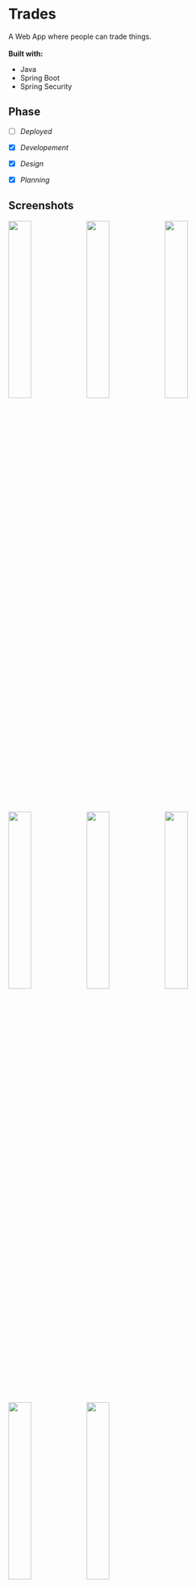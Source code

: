 # Trades
A Web App where people can trade things.
<br><br>
**Built with:**
- Java
- Spring Boot
- Spring Security

## Phase
- [ ]  _Deployed_
- [x]  _Developement_
- [x]  _Design_
- [x] _Planning_


## Screenshots
<img src="https://user-images.githubusercontent.com/104392251/208829454-1ea8db9d-04cd-4307-933b-164dd7b55be4.png" width="30%"></img> <img src="https://user-images.githubusercontent.com/104392251/208829451-35233eab-a49c-47cb-b4f3-f59840e2046a.png" width="30%"></img> <img src="https://user-images.githubusercontent.com/104392251/208829449-e6cae85d-a665-4408-a691-44e8af741222.png" width="30%"></img> <img src="https://user-images.githubusercontent.com/104392251/208829445-40ac702c-8a50-47db-9f09-2ac612e90b74.png" width="30%"></img> <img src="https://user-images.githubusercontent.com/104392251/208829441-319fbba2-7e53-4474-bed7-1744270e425e.png" width="30%"></img> <img src="https://user-images.githubusercontent.com/104392251/208829443-e930a6fc-73c8-46f4-b1b6-37e00219967c.png" width="30%"></img> <img src="https://user-images.githubusercontent.com/104392251/208829456-bc25d995-8fcf-448a-8fcf-57c73163e4c6.png" width="30%"></img> <img src="https://user-images.githubusercontent.com/104392251/208829457-9a82f55e-2e73-4c6b-b891-0a7572dff0de.png" width="30%"></img> 
